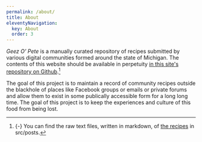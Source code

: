 ```yaml
---
permalink: /about/
title: About
eleventyNavigation:
  key: About
  order: 3
---
```


*Geez O' Pete* is a manually curated repository of recipes submitted by various digital communities formed around the state of Michigan. The contents of this website should be available in perpetuity [in this site's repository on Github](https://github.com/jshwlkr/geez-o-pete).[^mn]

[^mn]: {-} You can find the raw text files, written in markdown, of [the recipes](https://github.com/jshwlkr/geez-o-pete/tree/main/src/posts) in src/posts.

The goal of this project is to maintain a record of community recipes outside the blackhole of places like Facebook groups or emails or private forums and allow them to exist in some publically accessible form for a long long time. The goal of this project is to keep the experiences and culture of this food from being lost.
